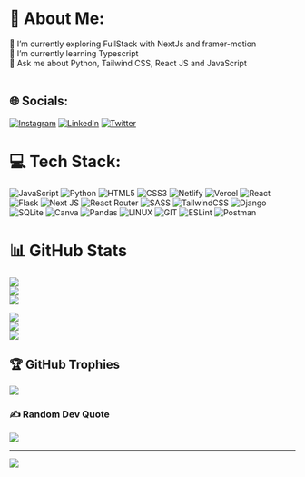 # 💫 About Me:
🔭 I’m currently exploring FullStack with NextJs and framer-motion <br>🌱 I’m currently learning Typescript<br>💬 Ask me about Python, Tailwind CSS, React JS and JavaScript<br><br>


## 🌐 Socials:
[![Instagram](https://img.shields.io/badge/Instagram-%23E4405F.svg?logo=Instagram&logoColor=white)](https://instagram.com/kissslayyy) [![LinkedIn](https://img.shields.io/badge/LinkedIn-%230077B5.svg?logo=linkedin&logoColor=white)](https://linkedin.com/in/kislay-gupta) [![Twitter](https://img.shields.io/badge/Twitter-%231DA1F2.svg?logo=Twitter&logoColor=white)](https://twitter.com/kissslayyy) 

# 💻 Tech Stack:
![JavaScript](https://img.shields.io/badge/javascript-%23323330.svg?style=flat&logo=javascript&logoColor=%23F7DF1E) ![Python](https://img.shields.io/badge/python-3670A0?style=flat&logo=python&logoColor=ffdd54) ![HTML5](https://img.shields.io/badge/html5-%23E34F26.svg?style=flat&logo=html5&logoColor=white) ![CSS3](https://img.shields.io/badge/css3-%231572B6.svg?style=flat&logo=css3&logoColor=white) ![Netlify](https://img.shields.io/badge/netlify-%23000000.svg?style=flat&logo=netlify&logoColor=#00C7B7) ![Vercel](https://img.shields.io/badge/vercel-%23000000.svg?style=flat&logo=vercel&logoColor=white) ![React](https://img.shields.io/badge/react-%2320232a.svg?style=flat&logo=react&logoColor=%2361DAFB) ![Flask](https://img.shields.io/badge/flask-%23000.svg?style=flat&logo=flask&logoColor=white) ![Next JS](https://img.shields.io/badge/Next-black?style=flat&logo=next.js&logoColor=white) ![React Router](https://img.shields.io/badge/React_Router-CA4245?style=flat&logo=react-router&logoColor=white) ![SASS](https://img.shields.io/badge/SASS-hotpink.svg?style=flat&logo=SASS&logoColor=white) ![TailwindCSS](https://img.shields.io/badge/tailwindcss-%2338B2AC.svg?style=flat&logo=tailwind-css&logoColor=white) ![Django](https://img.shields.io/badge/django-%23092E20.svg?style=flat&logo=django&logoColor=white) ![SQLite](https://img.shields.io/badge/sqlite-%2307405e.svg?style=flat&logo=sqlite&logoColor=white) ![Canva](https://img.shields.io/badge/Canva-%2300C4CC.svg?style=flat&logo=Canva&logoColor=white) ![Pandas](https://img.shields.io/badge/pandas-%23150458.svg?style=flat&logo=pandas&logoColor=white) ![LINUX](https://img.shields.io/badge/Linux-FCC624?style=flat&logo=linux&logoColor=black) ![GIT](https://img.shields.io/badge/Git-fc6d26?style=flat&logo=git&logoColor=white) ![ESLint](https://img.shields.io/badge/ESLint-4B3263?style=flat&logo=eslint&logoColor=white) ![Postman](https://img.shields.io/badge/Postman-FF6C37?style=flat&logo=postman&logoColor=white)

# 📊 GitHub Stats
![](https://github-readme-stats.vercel.app/api?username=kislay-gupta&theme=dark&hide_border=true&include_all_commits=true&count_private=true)<br/>
![](https://github-readme-streak-stats.herokuapp.com/?user=kislay-gupta&theme=dark&hide_border=true)<br/>
![](https://github-readme-stats.vercel.app/api/top-langs/?username=kislay-gupta&theme=dark&hide_border=true&include_all_commits=true&count_private=true&layout=compact)

![](https://github-readme-stats.vercel.app/api?username=kislay-gupta&theme=gotham&hide_border=false&include_all_commits=true&count_private=true)<br/>
![](https://github-readme-streak-stats.herokuapp.com/?user=kislay-gupta&theme=gotham&hide_border=false)<br/>
![](https://github-readme-stats.vercel.app/api/top-langs/?username=kislay-gupta&theme=gotham&hide_border=false&include_all_commits=true&count_private=true&layout=compact)

## 🏆 GitHub Trophies
![](https://github-profile-trophy.vercel.app/?username=kislay-gupta&theme=radical&no-frame=false&no-bg=true&margin-w=4)

### ✍️ Random Dev Quote
![](https://quotes-github-readme.vercel.app/api?type=horizontal&theme=radical)

---
[![](https://visitcount.itsvg.in/api?id=kislay-gupta&icon=6&color=10)](https://visitcount.itsvg.in)

<!-- Proudly created with GPRM ( https://gprm.itsvg.in ) -->
